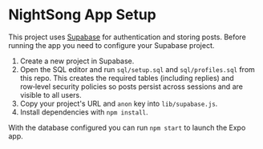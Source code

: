 # NightSong App Setup

This project uses [Supabase](https://supabase.com) for authentication and storing posts. Before running the app you need to configure your Supabase project.

1. Create a new project in Supabase.
2. Open the SQL editor and run `sql/setup.sql` and `sql/profiles.sql` from this repo. This creates the required tables (including replies) and row‑level security policies so posts persist across sessions and are visible to all users.
3. Copy your project's URL and `anon` key into `lib/supabase.js`.
4. Install dependencies with `npm install`.

With the database configured you can run `npm start` to launch the Expo app.
